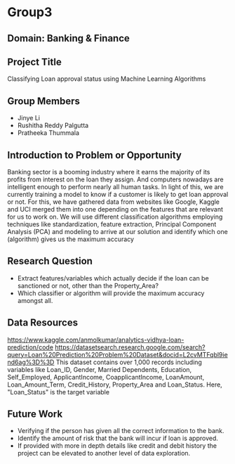 # Group3
## Domain: Banking & Finance

## Project Title
Classifying Loan approval status using Machine Learning Algorithms

## Group Members
* Jinye Li
* Rushitha Reddy Palgutta
* Pratheeka Thummala

## Introduction to Problem or Opportunity
Banking sector is a booming industry where it earns the majority of its profits from interest on the loan they assign. And computers nowadays are intelligent enough to perform nearly all human tasks. In light of this, we are currently training a model to know if a customer is likely to get loan approval or not. For this, we have gathered data from websites like Google, Kaggle and UCI merged them into one depending on the features that are relevant for us to work on. We will use different classification algorithms employing techniques like standardization, feature extraction, Principal Component Analysis (PCA) and modeling  to arrive at our solution and identify which one (algorithm) gives us the maximum accuracy

## Research Question
* Extract features/variables which actually decide if the loan can be sanctioned or not, other than the Property_Area?
* Which classifier or algorithm will provide the maximum accuracy amongst all.

## Data Resources
https://www.kaggle.com/anmolkumar/analytics-vidhya-loan-prediction/code
https://datasetsearch.research.google.com/search?query=Loan%20Prediction%20Problem%20Dataset&docid=L2cvMTFqbl9iend6ag%3D%3D
This dataset contains over 1,000 records including variables like Loan_ID,	Gender,	Married	Dependents,	Education,	Self_Employed,	ApplicantIncome,	CoapplicantIncome, LoanAmount,	Loan_Amount_Term,	Credit_History, Property_Area	and Loan_Status. Here, "Loan_Status" is the target variable

## Future Work
* Verifying if the person has given all the correct information to the bank.
* Identify the amount of risk that the bank will incur if loan is approved.
* If provided with more in depth details like credit and debit history the project can be elevated to another level of data exploration.
